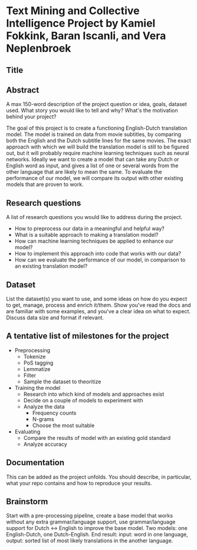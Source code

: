 # Text Mining and Collective Intelligence Project by Kamiel Fokkink, Baran Iscanli, and Vera Neplenbroek

## Title

## Abstract
A max 150-word description of the project question or idea, goals, dataset used. What story you would like to tell and why? What's the motivation behind your project?

The goal of this project is to create a functioning English-Dutch translation model. The model is trained on data from movie subtitles, by comparing both the English and the Dutch subtitle lines for the same movies. The exact approach with which we will build the translation model is still to be figured out, but it will probably require machine learning techniques such as neural networks. Ideally we want to create a model that can take any Dutch or English word as input, and gives a list of one or several words from the other language that are likely to mean the same. To evaluate the performance of our model, we will compare its output with other existing models that are proven to work.

## Research questions
A list of research questions you would like to address during the project.

-	How to preprocess our data in a meaningful and helpful way?
-	What is a suitable approach to making a translation model?
-	How can machine learning techniques be applied to enhance our model?
-	How to implement this approach into code that works with our data?
- How can we evaluate the performance of our model, in comparison to an existing translation model?

## Dataset
List the dataset(s) you want to use, and some ideas on how do you expect to get, manage, process and enrich it/them. Show you've read the docs and are familiar with some examples, and you've a clear idea on what to expect. Discuss data size and format if relevant.

## A tentative list of milestones for the project
* Preprocessing
  * Tokenize
  * PoS tagging
  * Lemmatize
  * Filter
  * Sample the dataset to theoritize
* Training the model
  * Research into which kind of models and approaches exist
  * Decide on a couple of models to experiment with
  * Analyze the data
    * Frequency counts
    * N-grams
    * Choose the most suitable
* Evaluating
  * Compare the results of model with an existing gold standard
  * Analyze accuracy

## Documentation
This can be added as the project unfolds. You should describe, in particular, what your repo contains and how to reproduce your results.

## Brainstorm
Start with a pre-processing pipeline, create a base model that works without any extra grammar/language support, use grammar/language support for Dutch <-> English to improve the base model. Two models: one English-Dutch, one Dutch-English. End result: input: word in one language, output: sorted list of most likely translations in the another language.
